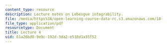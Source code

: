 ```yaml
---
content_type: resource
description: Lecture notes on Lebesgue integrability.
file: /media/https%3A/open-learning-course-data-rc.s3.amazonaws.com/18-102-introduction-to-functional-analysis-spring-2009/61a26bd09e9c192d3da2e538d1a35f52_MIT18_102s09_lec04.pdf
file_type: application/pdf
resourcetype: Document
title: Lecture 4
uid: 61a26bd0-9e9c-192d-3da2-e538d1a35f52
---
```

